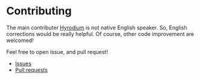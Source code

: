 # Contributing
The main contributer [Hyrodium](https://github.com/hyrodium) is not native English speaker.
So, English corrections would be really helpful.
Of course, other code improvement are welcomed!

Feel free to open issue, and pull request!
* [Issues](https://github.com/hyrodium/BasicBSpline.jl/issues)
* [Pull requests](https://github.com/hyrodium/BasicBSpline.jl/pulls)
